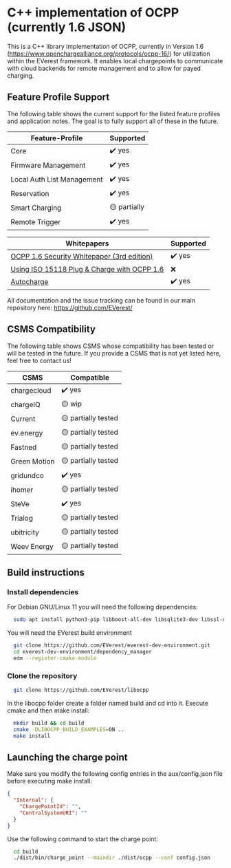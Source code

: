 # C++ implementation of OCPP (currently 1.6 JSON)

This is a C++ library implementation of OCPP, currently in Version 1.6 (https://www.openchargealliance.org/protocols/ocpp-16/) for utilization within the EVerest framework. It enables local chargepoints to communicate with cloud backends for remote management and to allow for payed charging.

## Feature Profile Support

The following table shows the current support for the listed feature profiles and application notes. The goal is to fully support all of these in the future.

| Feature-Profile            | Supported                 |
| -------------------------- | ------------------------- |
| Core                       | :heavy_check_mark: yes    |
| Firmware Management        | :heavy_check_mark: yes    |
| Local Auth List Management | :heavy_check_mark: yes    |
| Reservation                | :heavy_check_mark: yes    |
| Smart Charging             | :yellow_circle: partially |
| Remote Trigger             | :heavy_check_mark: yes    |

| Whitepapers                                                                                                                               | Supported              |
| ----------------------------------------------------------------------------------------------------------------------------------------- | ---------------------- |
| [OCPP 1.6 Security Whitepaper (3rd edition)](https://www.openchargealliance.org/uploads/files/OCPP-1.6-security-whitepaper-edition-3.zip) | :heavy_check_mark: yes |
| [Using ISO 15118 Plug & Charge with OCPP 1.6](https://www.openchargealliance.org/uploads/files/ocpp_1_6_ISO_15118_v10.pdf)                | :x:                    |
| [Autocharge](https://github.com/openfastchargingalliance/openfastchargingalliance/blob/master/autocharge-final.pdf)                       | :heavy_check_mark: yes    |

All documentation and the issue tracking can be found in our main repository here: https://github.com/EVerest/

## CSMS Compatibility

The following table shows CSMS whose compatibility has been tested or will be tested in the future. If you provide a CSMS that is not yet listed here, feel free to contact us!

| CSMS              | Compatible                       |
| ----------------- | -------------------------------- |
| chargecloud       | :heavy_check_mark: yes           |
| chargeIQ          | :yellow_circle: wip              |
| Current           | :yellow_circle: partially tested |
| ev.energy         | :yellow_circle: partially tested |
| Fastned           | :yellow_circle: partially tested |
| Green Motion      | :yellow_circle: partially tested |
| gridundco         | :heavy_check_mark: yes           |
| ihomer            | :yellow_circle: partially tested |
| SteVe             | :heavy_check_mark: yes           |
| Trialog           | :yellow_circle: partially tested |
| ubitricity        | :yellow_circle: partially tested |
| Weev Energy       | :yellow_circle: partially tested |

## Build instructions

### Install dependencies

For Debian GNU/Linux 11 you will need the following dependencies:

```bash
  sudo apt install python3-pip libboost-all-dev libsqlite3-dev libssl-dev
```

You will need the EVerest build environment
```bash
  git clone https://github.com/EVerest/everest-dev-environment.git
  cd everest-dev-environment/dependency_manager
  edm --register-cmake-module
```

### Clone the repository

```bash
  git clone https://github.com/EVerest/libocpp
```

In the libocpp folder create a folder named build and cd into it.
Execute cmake and then make install:

```bash
  mkdir build && cd build
  cmake -DLIBOCPP_BUILD_EXAMPLES=ON ..
  make install
```

## Launching the charge point

Make sure you modify the following config entries in the aux/config.json file before executing make install:

```json
{
  "Internal": {
    "ChargePointId": "",
    "CentralSystemURI": ""
  }
}
```

Use the following command to start the charge point:

```bash
  cd build
  ./dist/bin/charge_point --maindir ./dist/ocpp --conf config.json
```
